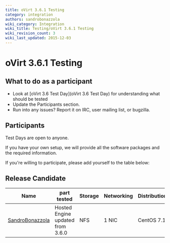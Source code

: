 ```yaml
---
title: oVirt 3.6.1 Testing
category: integration
authors: sandrobonazzola
wiki_category: Integration
wiki_title: Testing/oVirt 3.6.1 Testing
wiki_revision_count: 3
wiki_last_updated: 2015-12-03
---
```


# oVirt 3.6.1 Testing

## What to do as a participant

*   Look at [oVirt 3.6 Test Day](oVirt 3.6 Test Day) for understanding what should be tested
*   Update the Participants section.
*   Run into any issues? Report it on IRC, user mailing list, or bugzilla.

## Participants

Test Days are open to anyone.

If you have your own setup, we will provide all the software packages and the required information.

If you're willing to participate, please add yourself to the table below:

## Release Candidate

| Name                                               | part tested                      | Storage | Networking | Distribution | Bugs |
|----------------------------------------------------|----------------------------------|---------|------------|--------------|------|
| [SandroBonazzola](User:SandroBonazzola) | Hosted Engine updated from 3.6.0 | NFS     | 1 NIC      | CentOS 7.1   |      |

